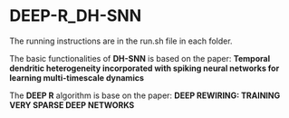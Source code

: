 # DEEP-R_DH-SNN
The running instructions are in the run.sh file in each folder.

The basic functionalities of **DH-SNN** is based on the paper: **Temporal dendritic heterogeneity incorporated with spiking neural networks for learning multi-timescale dynamics**

The **DEEP R** algorithm is base on the paper: **DEEP REWIRING: TRAINING VERY SPARSE DEEP NETWORKS**
